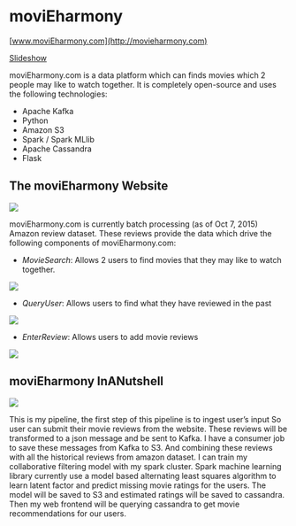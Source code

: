# moviEharmony
[www.moviEharmony.com](http://movieharmony.com)

[Slideshow](https://docs.google.com/presentation/d/1-A-qJugSwMEH5jcRqVluHKBr8kAQCnNkOQnQCe6Hrvo/pub?start=false&loop=false&delayms=3000)

moviEharmony.com is a data platform which can finds movies
which 2 people may like to watch together.
It is completely open-source and uses the following technologies:

- Apache Kafka
- Python 
- Amazon S3
- Spark / Spark MLlib
- Apache Cassandra
- Flask

## The moviEharmony Website

![](https://github.com/patrickzheng/movieHarmony/blob/master/ref/s1.png?raw=true)

moviEharmony.com is currently batch processing (as of Oct 7, 2015) Amazon review dataset. These reviews provide the data which drive the following components of moviEharmony.com:

- _MovieSearch_: Allows 2 users to find movies that they may like to watch together.

![](https://github.com/patrickzheng/movieHarmony/blob/master/ref/s2.png?raw=true)

- _QueryUser_: Allows users to find what they have reviewed in the past

![](https://github.com/patrickzheng/movieHarmony/blob/master/ref/s3.png?raw=true)

- _EnterReview_: Allows users to add movie reviews

![](https://github.com/patrickzheng/movieHarmony/blob/master/ref/s4.png)

## moviEharmony InANutshell

![](https://github.com/patrickzheng/movieHarmony/blob/master/ref/s5.png)

This is my pipeline, the first step of this pipeline is to ingest user’s input
So user can submit their movie reviews from the website. 
These reviews will be transformed to a json message and be sent to Kafka. I have a consumer job to save these messages from Kafka to S3.
And combining these reviews with all the historical reviews from amazon dataset.
I can train my collaborative filtering model with my spark cluster. Spark machine learning library currently use a model based alternating least squares algorithm to learn latent factor and predict missing movie ratings for the users. The model will be saved to S3 and estimated ratings will be saved to cassandra.
Then my web frontend will be querying cassandra to get movie recommendations for our users.

